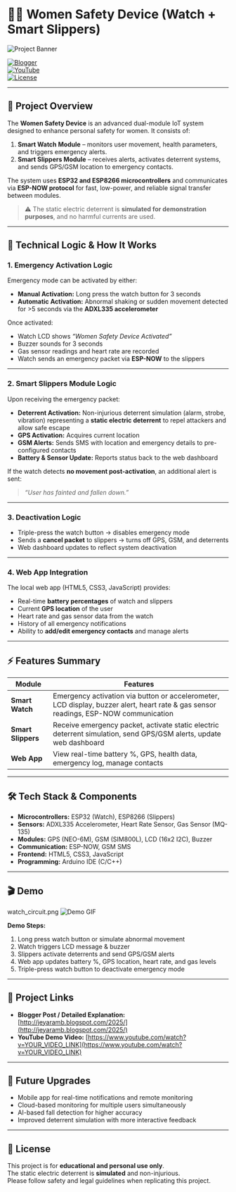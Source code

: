# 👩‍💻 Women Safety Device (Watch + Smart Slippers)

![Project Banner](https://via.placeholder.com/800x200.png?text=Women+Safety+Device)

[![Blogger](https://img.shields.io/badge/Blogger-Read_More-orange)](http://jeyaramb.blogspot.com/2025/)  
[![YouTube](https://img.shields.io/badge/YouTube-Watch_Demo-red)](https://www.youtube.com/watch?v=YOUR_VIDEO_LINK)  
[![License](https://img.shields.io/badge/License-Educational-blue)](LICENSE)

---

## 🔎 Project Overview

The **Women Safety Device** is an advanced dual-module IoT system designed to enhance personal safety for women. It consists of:  

1. **Smart Watch Module** – monitors user movement, health parameters, and triggers emergency alerts.  
2. **Smart Slippers Module** – receives alerts, activates deterrent systems, and sends GPS/GSM location to emergency contacts.  

The system uses **ESP32 and ESP8266 microcontrollers** and communicates via **ESP-NOW protocol** for fast, low-power, and reliable signal transfer between modules.  

> ⚠️ The static electric deterrent is **simulated for demonstration purposes**, and no harmful currents are used.

---

## 🧩 Technical Logic & How It Works

### 1. Emergency Activation Logic
Emergency mode can be activated by either:

- **Manual Activation:** Long press the watch button for 3 seconds  
- **Automatic Activation:** Abnormal shaking or sudden movement detected for >5 seconds via the **ADXL335 accelerometer**  

Once activated:  
- Watch LCD shows *“Women Safety Device Activated”*  
- Buzzer sounds for 3 seconds  
- Gas sensor readings and heart rate are recorded  
- Watch sends an emergency packet via **ESP-NOW** to the slippers  

---

### 2. Smart Slippers Module Logic
Upon receiving the emergency packet:  

- **Deterrent Activation:** Non-injurious deterrent simulation (alarm, strobe, vibration) representing a **static electric deterrent** to repel attackers and allow safe escape  
- **GPS Activation:** Acquires current location  
- **GSM Alerts:** Sends SMS with location and emergency details to pre-configured contacts  
- **Battery & Sensor Update:** Reports status back to the web dashboard  

If the watch detects **no movement post-activation**, an additional alert is sent:  
> *“User has fainted and fallen down.”*

---

### 3. Deactivation Logic
- Triple-press the watch button → disables emergency mode  
- Sends a **cancel packet** to slippers → turns off GPS, GSM, and deterrents  
- Web dashboard updates to reflect system deactivation  

---

### 4. Web App Integration
The local web app (HTML5, CSS3, JavaScript) provides:  

- Real-time **battery percentages** of watch and slippers  
- Current **GPS location** of the user  
- Heart rate and gas sensor data from the watch  
- History of all emergency notifications  
- Ability to **add/edit emergency contacts** and manage alerts  

---

## ⚡ Features Summary

| Module          | Features |
|-----------------|---------|
| **Smart Watch** | Emergency activation via button or accelerometer, LCD display, buzzer alert, heart rate & gas sensor readings, ESP-NOW communication |
| **Smart Slippers** | Receive emergency packet, activate static electric deterrent simulation, send GPS/GSM alerts, update web dashboard |
| **Web App**     | View real-time battery %, GPS, health data, emergency log, manage contacts |

---

## 🛠 Tech Stack & Components

- **Microcontrollers:** ESP32 (Watch), ESP8266 (Slippers)  
- **Sensors:** ADXL335 Accelerometer, Heart Rate Sensor, Gas Sensor (MQ-135)  
- **Modules:** GPS (NEO-6M), GSM (SIM800L), LCD (16x2 I2C), Buzzer  
- **Communication:** ESP-NOW, GSM SMS  
- **Frontend:** HTML5, CSS3, JavaScript  
- **Programming:** Arduino IDE (C/C++)  

---

## 🎬 Demo
watch_circuit.png
![Demo GIF](https://via.placeholder.com/600x300.png?text=Demo+GIF)

**Demo Steps:**  
1. Long press watch button or simulate abnormal movement  
2. Watch triggers LCD message & buzzer  
3. Slippers activate deterrents and send GPS/GSM alerts  
4. Web app updates battery %, GPS location, heart rate, and gas levels  
5. Triple-press watch button to deactivate emergency mode  

---

## 🔗 Project Links

- **Blogger Post / Detailed Explanation:** [http://jeyaramb.blogspot.com/2025/](http://jeyaramb.blogspot.com/2025/)  
- **YouTube Demo Video:** [https://www.youtube.com/watch?v=YOUR_VIDEO_LINK](https://www.youtube.com/watch?v=YOUR_VIDEO_LINK)  

---

## 🚀 Future Upgrades

- Mobile app for real-time notifications and remote monitoring  
- Cloud-based monitoring for multiple users simultaneously  
- AI-based fall detection for higher accuracy  
- Improved deterrent simulation with more interactive feedback  

---

## 📜 License

This project is for **educational and personal use only**.  
The static electric deterrent is **simulated** and non-injurious.  
Please follow safety and legal guidelines when replicating this project.
